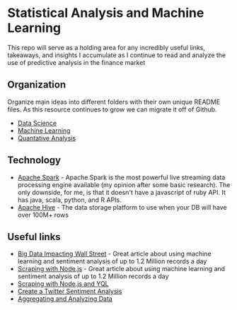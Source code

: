 Statistical Analysis and Machine Learning
===

This repo will serve as a holding area for any incredibly useful links, takeaways, and insights I accumulate as I continue to read and analyze the use of predictive analysis in the finance market


Organization
---

Organize main ideas into different folders with their own unique README files. As this resource continues to grow we can migrate it off of Github.

* [Data Science](https://github.com/igolden/stats-and-machine-learning/tree/master/data-science)
* [Machine Learning](https://github.com/igolden/stats-and-machine-learning/tree/master/machine-learning)
* [Quantative Analysis](https://github.com/igolden/stats-and-machine-learning/tree/master/quantatative-analysis)


Technology
---

* [Apache Spark](http://spark.apache.org/) - Apache Spark is the most powerful live streaming data processing engine available (my opinion after some basic research). The only downside, for me, is that it doesn't have a javascript of ruby API. It has java, scala, python, and R APIs.
* [Apache Hive](https://hive.apache.org/) - The data storage platform to use when your DB will have over 100M+ rows


Useful links
---

* [Big Data Impacting Wall Street](http://radar.oreilly.com/2015/05/data-science-makes-an-impact-on-wall-street.html) - Great article about using machine learning and sentiment analysis of up to 1.2 Million records a day
* [Scraping with Node.js](https://scotch.io/tutorials/scraping-the-web-with-node-js) - Great article about using machine learning and sentiment analysis of up to 1.2 Million records a day
* [Scraping with Node.js and YQL](http://code.tutsplus.com/tutorials/web-scraping-with-node-js--net-25560)
* [Create a Twitter Sentiment Analysis](http://datascienceplus.com/how-to-create-a-twitter-sentiment-analysis-using-r-and-shiny/)
* [Aggregating and Analyzing Data](http://stats.stackexchange.com/questions/645/best-ways-to-aggregate-and-analyze-data)
